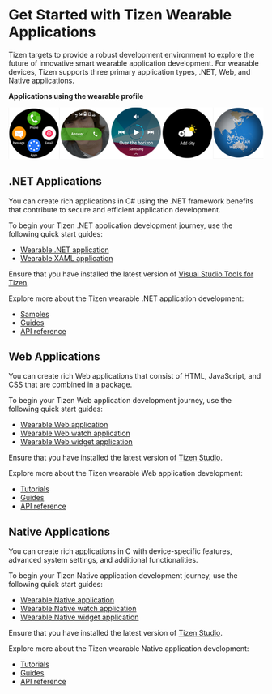 # Get Started with Tizen Wearable Applications
Tizen targets to provide a robust development environment to explore the future of innovative smart wearable application development.
For wearable devices, Tizen supports three primary application types, .NET, Web, and Native applications.

**Applications using the wearable profile**

![Applications using the wearable profile](media/profile_wearable.png)

## .NET Applications
You can create rich applications in C# using the .NET framework benefits that contribute to secure and efficient application development.

To begin your Tizen .NET application development journey, use the following quick start guides:
-   [Wearable .NET application](/application/dotnet/get-started/wearable/first-app.md)
-   [Wearable XAML application](/application/dotnet/get-started/wearable/first-xaml-app.md)

Ensure that you have installed the latest version of [Visual Studio Tools for Tizen](https://marketplace.visualstudio.com/items?itemName=tizen.VSToolsforTizen).

Explore more about the Tizen wearable .NET application development:
-   [Samples](/application/dotnet/samples/?profiles=%5B"Wearable"%5D)
-   [Guides](/application/dotnet/guides/)
-   [API reference](/application/dotnet/api/overview.md)

## Web Applications
You can create rich Web applications that consist of HTML, JavaScript, and CSS that are combined in a package.

To begin your Tizen Web application development journey, use the following quick start guides:
-   [Wearable Web application](/application/web/get-started/wearable/first-app.md)
-   [Wearable Web watch application](/application/web/get-started/wearable-watch/first-app-watch.md)
-   [Wearable Web widget application](/application/web/get-started/wearable-widget/first-app-widget.md)

Ensure that you have installed the latest version of [Tizen Studio](https://developer.tizen.org/development/tizen-studio/download).

Explore more about the Tizen wearable Web application development:
-   [Tutorials](/application/web/tutorials/overview.md)
-   [Guides](/application/web/guides/index.md)
-   [API reference](/application/web/api/index.md)

## Native Applications
You can create rich applications in C with device-specific features, advanced system settings, and additional functionalities.

To begin your Tizen Native application development journey, use the following quick start guides:
-   [Wearable Native application](/application/native/get-started/wearable/first-app.md)
-   [Wearable Native watch application](/application/native/get-started/wearable-watch/first-app-watch.md)
-   [Wearable Native widget application](/application/native/get-started/wearable-widget/first-app-widget.md)

Ensure that you have installed the latest version of [Tizen Studio](https://developer.tizen.org/development/tizen-studio/download).

Explore more about the Tizen wearable Native application development:
-   [Tutorials](/application/native/tutorials/overview.md)
-   [Guides](/application/native/guides/index.md)
-   [API reference](/application/native/api/overview.md)

